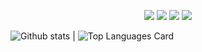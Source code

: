 

<p align="center">
    <a href="https://drewEwinters.com" target="_blank"><img src="https://img.shields.io/twitter/url?color=red&label=Website&style=flat-square&url=https%3A%2F%2FdrewEwinters.com"></a>
    <a href="https://twitter.com/drewinters" target="_blank"><img src="https://img.shields.io/twitter/url?color=blue&label=%40drewinters&logo=Twitter&style=flat-square&url=https%3A%2F%2Ftwitter.com%2Fjasonkai"></a>
    <a href="https://www.linkedin.com/in/drewwint/" target="_blank"><img src="https://img.shields.io/twitter/url?color=informational&label=drewwint&logo=LinkedIn&style=flat-square&url=https%3A%2F%2Flinkedin.com%2Fin%2Fjasonkai"></a>
    <img src="https://komarev.com/ghpvc/?username=drewwint&style=flat-square&color=yellowgreen">
</p>


![Github stats](https://github-readme-stats.vercel.app/api?username=drewwint&theme=highcontrast&show_icons=true&count_private=true&count_private=true)   |   ![Top Languages Card](https://github-readme-stats.vercel.app/api/top-langs/?username=drewwint&theme=highcontrast&layout=compact) 
